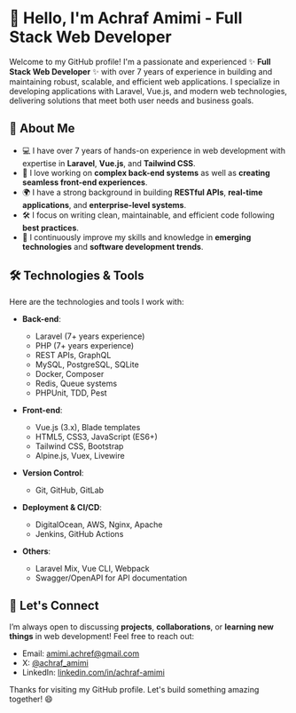 # 👋 Hello, I'm Achraf Amimi - Full Stack Web Developer

Welcome to my GitHub profile! I'm a passionate and experienced ✨ **Full Stack Web Developer** ✨ with over 7 years of experience in building and maintaining robust, scalable, and efficient web applications. I specialize in developing applications with Laravel, Vue.js, and modern web technologies, delivering solutions that meet both user needs and business goals.

## 🚀 About Me

- 💻 I have over 7 years of hands-on experience in web development with expertise in **Laravel**, **Vue.js**, and **Tailwind CSS**.
- 🔧 I love working on **complex back-end systems** as well as **creating seamless front-end experiences**.
- 🌍 I have a strong background in building **RESTful APIs**, **real-time applications**, and **enterprise-level systems**.
- 🛠 I focus on writing clean, maintainable, and efficient code following **best practices**.
- 🔄 I continuously improve my skills and knowledge in **emerging technologies** and **software development trends**.

## 🛠️ Technologies & Tools

Here are the technologies and tools I work with:

- **Back-end**: 
  - Laravel (7+ years experience)
  - PHP (7+ years experience)
  - REST APIs, GraphQL
  - MySQL, PostgreSQL, SQLite
  - Docker, Composer
  - Redis, Queue systems
  - PHPUnit, TDD, Pest
  
- **Front-end**:
  - Vue.js (3.x), Blade templates
  - HTML5, CSS3, JavaScript (ES6+)
  - Tailwind CSS, Bootstrap
  - Alpine.js, Vuex, Livewire

- **Version Control**:
  - Git, GitHub, GitLab

- **Deployment & CI/CD**:
  - DigitalOcean, AWS, Nginx, Apache
  - Jenkins, GitHub Actions

- **Others**:
  - Laravel Mix, Vue CLI, Webpack
  - Swagger/OpenAPI for API documentation

## 💬 Let's Connect

I’m always open to discussing **projects**, **collaborations**, or **learning new things** in web development! Feel free to reach out:

- Email: [amimi.achref@gmail.com](mailto:amimi.achref@gmail.com)
- X: [@achraf_amimi](https://x.com/achraf_amimi)
- LinkedIn: [linkedin.com/in/achraf-amimi](https://www.linkedin.com/in/achraf-amimi-1e2/)

Thanks for visiting my GitHub profile. Let's build something amazing together! 😄
